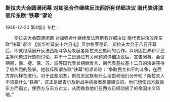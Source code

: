 ### 斯拉夫大会圆满闭幕  对加强合作继续反法西斯有详细决议  南代表讲演驳斥东欧“铁幕”谬论

1946-12-20
第4版()
专栏：

　　斯拉夫大会圆满闭幕
    对加强合作继续反法西斯有详细决议
    南代表讲演驳斥东欧“铁幕”谬论
    【新华社延安十六日电】贝尔格莱德讯：斯拉夫大会于八日开幕后，即就继续展开反法西斯斗争及发展各斯拉夫民族间的合作，以巩固世界和平民主等问题进行热烈讨论。并于十三日通过有关问题的详细决议后，宣告闭幕。会议期间，南、捷、保、苏、波等国代表曾相继发言，南代表基拉基十二日的演讲获得了极热烈的鼓掌。他驳斥所谓东欧“铁幕”的谬论称：“争取民主和平的斗争，在西方亦同样在进行。对于这些朋友，斯拉夫民族有什么理由和他们分开呢？斯拉夫人不须要什么“铁幕”，这正是邱吉尔及新战争挑拨者想要建立的。他们想使西方脱离东方而孤立，使西方与东方对立，从而挽救他们在西方已经动摇了的帝国主义阵地。”

